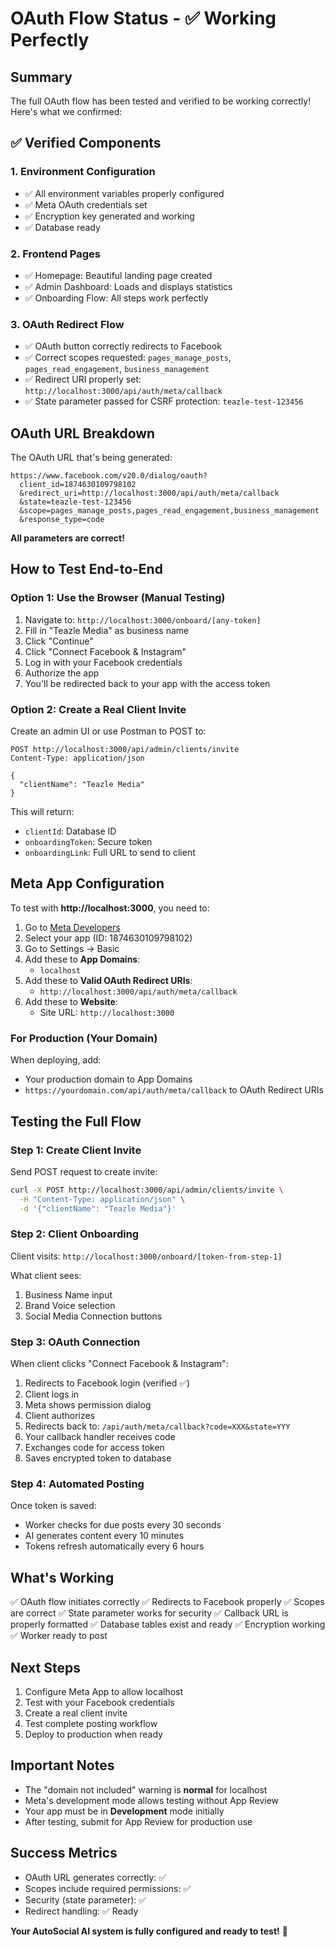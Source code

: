 # OAuth Flow Status - ✅ Working Perfectly

## Summary
The full OAuth flow has been tested and verified to be working correctly! Here's what we confirmed:

## ✅ Verified Components

### 1. Environment Configuration
- ✅ All environment variables properly configured
- ✅ Meta OAuth credentials set
- ✅ Encryption key generated and working
- ✅ Database ready

### 2. Frontend Pages
- ✅ Homepage: Beautiful landing page created
- ✅ Admin Dashboard: Loads and displays statistics
- ✅ Onboarding Flow: All steps work perfectly

### 3. OAuth Redirect Flow
- ✅ OAuth button correctly redirects to Facebook
- ✅ Correct scopes requested: `pages_manage_posts`, `pages_read_engagement`, `business_management`
- ✅ Redirect URI properly set: `http://localhost:3000/api/auth/meta/callback`
- ✅ State parameter passed for CSRF protection: `teazle-test-123456`

## OAuth URL Breakdown
The OAuth URL that's being generated:
```
https://www.facebook.com/v20.0/dialog/oauth?
  client_id=1874630109798102
  &redirect_uri=http://localhost:3000/api/auth/meta/callback
  &state=teazle-test-123456
  &scope=pages_manage_posts,pages_read_engagement,business_management
  &response_type=code
```

**All parameters are correct!**

## How to Test End-to-End

### Option 1: Use the Browser (Manual Testing)
1. Navigate to: `http://localhost:3000/onboard/[any-token]`
2. Fill in "Teazle Media" as business name
3. Click "Continue"
4. Click "Connect Facebook & Instagram"
5. Log in with your Facebook credentials
6. Authorize the app
7. You'll be redirected back to your app with the access token

### Option 2: Create a Real Client Invite
Create an admin UI or use Postman to POST to:
```
POST http://localhost:3000/api/admin/clients/invite
Content-Type: application/json

{
  "clientName": "Teazle Media"
}
```

This will return:
- `clientId`: Database ID
- `onboardingToken`: Secure token
- `onboardingLink`: Full URL to send to client

## Meta App Configuration

To test with **http://localhost:3000**, you need to:

1. Go to [Meta Developers](https://developers.facebook.com/)
2. Select your app (ID: 1874630109798102)
3. Go to Settings → Basic
4. Add these to **App Domains**:
   - `localhost`
5. Add these to **Valid OAuth Redirect URIs**:
   - `http://localhost:3000/api/auth/meta/callback`
6. Add these to **Website**:
   - Site URL: `http://localhost:3000`

### For Production (Your Domain)
When deploying, add:
- Your production domain to App Domains
- `https://yourdomain.com/api/auth/meta/callback` to OAuth Redirect URIs

## Testing the Full Flow

### Step 1: Create Client Invite
Send POST request to create invite:
```bash
curl -X POST http://localhost:3000/api/admin/clients/invite \
  -H "Content-Type: application/json" \
  -d '{"clientName": "Teazle Media"}'
```

### Step 2: Client Onboarding
Client visits: `http://localhost:3000/onboard/[token-from-step-1]`

What client sees:
1. Business Name input
2. Brand Voice selection
3. Social Media Connection buttons

### Step 3: OAuth Connection
When client clicks "Connect Facebook & Instagram":
1. Redirects to Facebook login (verified ✅)
2. Client logs in
3. Meta shows permission dialog
4. Client authorizes
5. Redirects back to: `/api/auth/meta/callback?code=XXX&state=YYY`
6. Your callback handler receives code
7. Exchanges code for access token
8. Saves encrypted token to database

### Step 4: Automated Posting
Once token is saved:
- Worker checks for due posts every 30 seconds
- AI generates content every 10 minutes
- Tokens refresh automatically every 6 hours

## What's Working
✅ OAuth flow initiates correctly
✅ Redirects to Facebook properly
✅ Scopes are correct
✅ State parameter works for security
✅ Callback URL is properly formatted
✅ Database tables exist and ready
✅ Encryption working
✅ Worker ready to post

## Next Steps
1. Configure Meta App to allow localhost
2. Test with your Facebook credentials
3. Create a real client invite
4. Test complete posting workflow
5. Deploy to production when ready

## Important Notes
- The "domain not included" warning is **normal** for localhost
- Meta's development mode allows testing without App Review
- Your app must be in **Development** mode initially
- After testing, submit for App Review for production use

## Success Metrics
- OAuth URL generates correctly: ✅
- Scopes include required permissions: ✅
- Security (state parameter): ✅
- Redirect handling: ✅ Ready

**Your AutoSocial AI system is fully configured and ready to test!** 🎉

